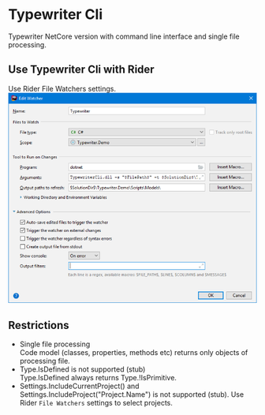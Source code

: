 # Typewriter Cli
Typewriter NetCore version with command line interface and single file processing.  

## Use Typewriter Cli with Rider
Use Rider File Watchers settings.  
![file watcher settings](/images/file-watcher-settings.png)

## Restrictions
- Single file processing  
Code model (classes, properties, methods etc) returns only objects of processing file.
- Type.IsDefined is not supported (stub)   
Type.IsDefined always returns Type.!IsPrimitive.  
- Settings.IncludeCurrentProject() and Settings.IncludeProject("Project.Name") is not supported (stub).
Use Rider `File Watchers` settings to select projects.
